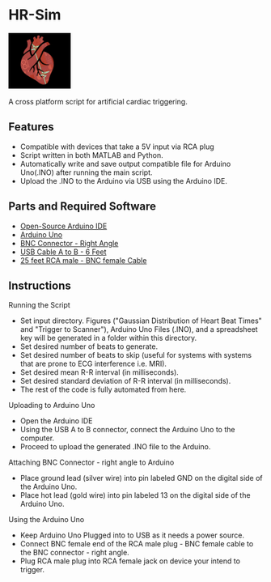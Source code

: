 # HR-Sim
<p align="left">
  <a href="https://github.com/tecork/HR-Sim/">
    <img src="docs/HR_Sim_Logo.png" height="110">
  </a>
</p>

A cross platform script for artificial cardiac triggering.

## Features
* Compatible with devices that take a 5V input via RCA plug
* Script written in both MATLAB and Python.
* Automatically write and save output compatible file for Arduino Uno(.INO) after running the main script.
* Upload the .INO to the Arduino via USB using the Arduino IDE.

## Parts and Required Software
* [Open-Source Arduino IDE](https://www.arduino.cc/en/Main/Software)
* [Arduino Uno](https://www.digikey.com/product-detail/en/arduino/A000073/1050-1041-ND/3476357)
* [BNC Connector - Right Angle](https://www.digikey.com/product-detail/en/molex-llc/0731375003/WM5514-ND/1465136)
* [USB Cable A to B - 6 Feet](https://www.digikey.com/product-detail/en/molex/0887329400/WM17134-ND/1212447)
* [25 feet RCA male - BNC female Cable](https://www.cablewholesale.com/specs/11x1-02125.php?utm_source=GoogleShopping&utm_medium=cpc&utm_term=11X1-02125&utm_campaign=RG59U%20Coaxial%20BNC%20to%20RCA%20Video%20Cable%2C%20Black%2C%20BNC%20Male%20to%20RCA%20Male%2C%2075%20Ohm%2C%2064%25%20Braid%2C%2025%20foot&gclid=EAIaIQobChMI_43148Hg3AIVjddkCh0vIwsJEAkYASABEgIqovD_BwE)

## Instructions

Running the Script
* Set input directory. Figures ("Gaussian Distribution of Heart Beat Times" and "Trigger to Scanner"), Arduino Uno Files (.INO), and a spreadsheet key will be generated in a folder within this directory.
* Set desired number of beats to generate.
* Set desired number of beats to skip (useful for systems with systems that are prone to ECG interference i.e. MRI).
* Set desired mean R-R interval (in milliseconds).
* Set desired standard deviation of R-R interval (in milliseconds).
* The rest of the code is fully automated from here.

Uploading to Arduino Uno
* Open the Arduino IDE 
* Using the USB A to B connector, connect the Arduino Uno to the computer.
* Proceed to upload the generated .INO file to the Arduino.

Attaching BNC Connector - right angle to Arduino
* Place ground lead (silver wire) into pin labeled GND on the digital side of the Arduino Uno.
* Place hot lead (gold wire) into pin labeled 13 on the digital side of the Arduino Uno.

Using the Arduino Uno
* Keep Arduino Uno Plugged into to USB as it needs a power source.
* Connect BNC female end of the RCA male plug - BNC female cable to the BNC connector - right angle.
* Plug RCA male plug into RCA female jack on device your intend to trigger.

